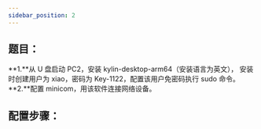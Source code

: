 ```yaml
---
sidebar_position: 2
---
```


## **题目：**
**1.**从 U 盘启动 PC2，安装 kylin-desktop-arm64（安装语言为英文）， 
安装时创建用户为 xiao，密码为 Key-1122，配置该用户免密码执行 
sudo 命令。 
**2.**配置 minicom，用该软件连接网络设备。
## 配置步骤：
